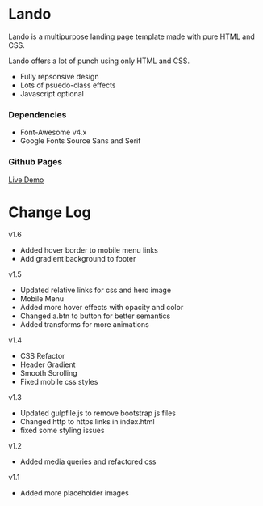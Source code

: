 # Lando

Lando is a multipurpose landing page template made with pure HTML and CSS.

Lando offers a lot of punch using only HTML and CSS.

* Fully repsonsive design
* Lots of psuedo-class effects
* Javascript optional

### Dependencies

* Font-Awesome v4.x
* Google Fonts Source Sans and Serif

### Github Pages

<a href="https://jbratcher.github.io/lando/">Live Demo</a>

# Change Log

v1.6

* Added hover border to mobile menu links
* Add gradient background to footer

v1.5

* Updated relative links for css and hero image
* Mobile Menu
* Added more hover effects with opacity and color
* Changed a.btn to button for better semantics
* Added transforms for more animations

v1.4

* CSS Refactor
* Header Gradient
* Smooth Scrolling
* Fixed mobile css styles

v1.3

* Updated gulpfile.js to remove bootstrap js files
* Changed http to https links in index.html
* fixed some styling issues

v1.2 

* Added media queries and refactored css

v1.1

* Added more placeholder images


